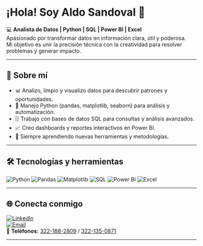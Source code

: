 # ¡Hola! Soy Aldo Sandoval 👋  

💻 **Analista de Datos | Python | SQL | Power BI | Excel**  
Apasionado por transformar datos en información clara, útil y poderosa.  
Mi objetivo es unir la precisión técnica con la creatividad para resolver problemas y generar impacto.

---

## 🚀 Sobre mí  
- 📊 Analizo, limpio y visualizo datos para descubrir patrones y oportunidades.  
- 🐍 Manejo Python (pandas, matplotlib, seaborn) para análisis y automatización.  
- 🗄️ Trabajo con bases de datos SQL para consultas y análisis avanzados.  
- 📈 Creo dashboards y reportes interactivos en Power BI.  
- 🌱 Siempre aprendiendo nuevas herramientas y metodologías.

---

## 🛠️ Tecnologías y herramientas  
![Python](https://img.shields.io/badge/Python-3776AB?style=for-the-badge&logo=python&logoColor=white)
![Pandas](https://img.shields.io/badge/Pandas-150458?style=for-the-badge&logo=pandas&logoColor=white)
![Matplotlib](https://img.shields.io/badge/Matplotlib-013243?style=for-the-badge&logo=plotly&logoColor=white)
![SQL](https://img.shields.io/badge/SQL-025E8C?style=for-the-badge&logo=mysql&logoColor=white)
![Power BI](https://img.shields.io/badge/Power_BI-F2C811?style=for-the-badge&logo=power-bi&logoColor=black)
![Excel](https://img.shields.io/badge/Excel-217346?style=for-the-badge&logo=microsoft-excel&logoColor=white)

---

## 🌐 Conecta conmigo  
[![LinkedIn](https://img.shields.io/badge/LinkedIn-0A66C2?style=for-the-badge&logo=linkedin&logoColor=white)](https://www.linkedin.com/in/aldosz94/)  
[![Email](https://img.shields.io/badge/Email-D14836?style=for-the-badge&logo=gmail&logoColor=white)](mailto:aldoszepeda94@gmail.com)  
📱 **Teléfonos:** [322-188-2809](tel:3221882809) / [322-135-0871](tel:3221350871)  

---
